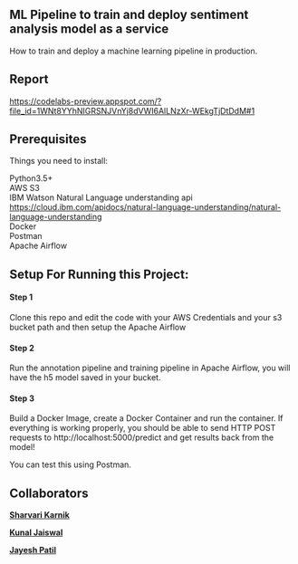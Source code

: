 ## ML Pipeline to train and deploy sentiment analysis model as a service
How to train and deploy a machine learning pipeline in production.

## Report

https://codelabs-preview.appspot.com/?file_id=1WNt8YYhNIGRSNJVnYj8dVWI6AlLNzXr-WEkgTjDtDdM#1

## Prerequisites
Things you need to install:

Python3.5+\
AWS S3\
IBM Watson Natural Language understanding api 
https://cloud.ibm.com/apidocs/natural-language-understanding/natural-language-understanding \
Docker\
Postman\
Apache Airflow

## Setup For Running this Project:
#### Step 1
Clone this repo and edit the code with your AWS Credentials and your s3 bucket path and then setup the Apache Airflow

#### Step 2
Run the annotation pipeline and training pipeline in Apache Airflow, you will have the h5 model saved in your bucket.

#### Step 3
Build a Docker Image, create a Docker Container and run the container. If everything is working properly, you should be able to send HTTP POST requests to http://localhost:5000/predict and get results back from the model!

You can test this using Postman.

## Collaborators
<b>[Sharvari Karnik](https://www.linkedin.com/in/sharvarikarnik25/)</b> 

<b>[Kunal Jaiswal](https://www.linkedin.com/in/kunaljaiswal4393/)</b> 

<b>[Jayesh Patil](https://www.linkedin.com/in/jayeshpatil130/)</b> 
